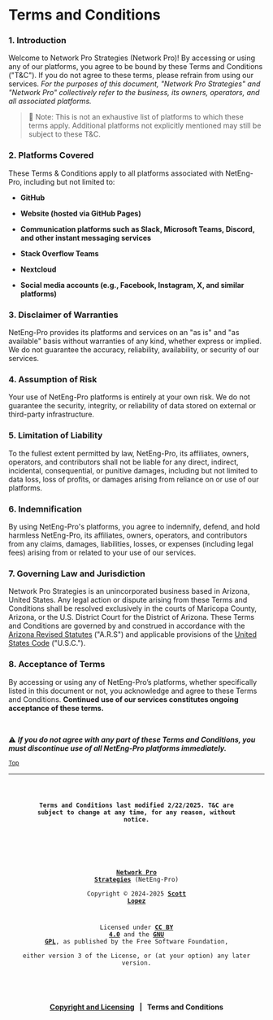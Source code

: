 <!-- SPDX-License-Identifier: CC-BY-4.0 OR GPL-3.0-or-later -->
<!-- This file is part of Network Pro -->

<!--
Network Pro Strategies (NetEng-Pro)
Copyright © 2024-2025 Scott Lopez

---

I. Creative Commons Attribution 4.0 International

Network Pro (the "Licensed Material") is licensed under Creative Commons Attribution 4.0 International ("CC BY 4.0").
To view a copy of this license, visit https://creativecommons.org/licenses/by/4.0/.

Per the terms of the License, you are free to distribute, remix, adapt, and build upon the Licensed Material for any purpose, even commercially.
You must give appropriate credit, provide a link to the License, and indicate if changes were made.

The Licensor offers the Licensed Material as-is and as-available, and makes no representations or warranties of any kind concerning the Licensed Material, whether express, implied, statutory, or other. This includes, without limitation, warranties of title, merchantability, fitness for a particular purpose, non-infringement, absence of latent or other defects, accuracy, or the presence or absence of errors, whether or not known or discoverable.

Permissions beyond the scope of this License—or instead of those permitted by this License—may be available as further defined within this document.

  SPDX Reference: https://spdx.org/licenses/CC-BY-4.0.html
  Canonical URL: https://creativecommons.org/licenses/by/4.0/

---

II. GNU General Public License

Network Pro is free software: you can redistribute it and/or modify it under the terms of the GNU General Public License ("GNU GPL") as published by the Free Software Foundation, either version 3 of the License, or (at your option) any later version.

This material is distributed in the hope that it will be useful, but WITHOUT ANY WARRANTY; without even the implied warranty of MERCHANTABILITY or
FITNESS FOR A PARTICULAR PURPOSE.

See the GNU General Public License for more details.

  SPDX Reference: https://spdx.org/licenses/GPL-3.0-or-later.html
  Canonical URL: https://www.gnu.org/licenses/gpl-3.0.html

---

Author: Scott Lopez
Email: <contact@neteng.pro>
Web: <https://bio.neteng.pro>
-->

# <a id="top">Terms and Conditions</a>

### 1. Introduction

Welcome to Network Pro Strategies (Network Pro)! By accessing or using any of our platforms, you agree to be bound by these Terms and Conditions ("T&C"). If you do not agree to these terms, please refrain from using our services. _For the purposes of this document, "Network Pro Strategies" and "Network Pro" collectively refer to the business, its owners, operators, and all associated platforms._

> 📌 Note: This is not an exhaustive list of platforms to which these terms
> apply. Additional platforms not explicitly mentioned may still be subject to
> these T&C.

### 2. Platforms Covered

These Terms & Conditions apply to all platforms associated with NetEng-Pro,
including but not limited to:

- **GitHub**

- **Website (hosted via GitHub Pages)**

- **Communication platforms such as Slack, Microsoft Teams, Discord, and other instant messaging services**

- **Stack Overflow Teams**

- **Nextcloud**

- **Social media accounts (e.g., Facebook, Instagram, X, and similar
  platforms)**

### 3. Disclaimer of Warranties

NetEng-Pro provides its platforms and services on an "as is" and "as available"
basis without warranties of any kind, whether express or implied. We do not
guarantee the accuracy, reliability, availability, or security of our services.

### 4. Assumption of Risk

Your use of NetEng-Pro platforms is entirely at your own risk. We do not
guarantee the security, integrity, or reliability of data stored on external or
third-party infrastructure.

### 5. Limitation of Liability

To the fullest extent permitted by law, NetEng-Pro, its affiliates, owners, operators, and contributors shall not be liable for any direct, indirect, incidental, consequential, or punitive damages, including but not limited to data loss, loss of profits, or damages arising from reliance on or use of our platforms.

### 6. Indemnification

By using NetEng-Pro's platforms, you agree to indemnify, defend, and hold
harmless NetEng-Pro, its affiliates, owners, operators, and contributors from any claims, damages, liabilities, losses, or expenses (including legal fees) arising from or related to your use of our services.

### 7. Governing Law and Jurisdiction

Network Pro Strategies is an unincorporated business based in Arizona, United States. Any legal action or dispute arising from these Terms and Conditions shall be resolved exclusively in the courts of Maricopa County, Arizona, or the U.S. District Court for the District of Arizona. These Terms and Conditions are governed by and construed in accordance with the [Arizona Revised Statutes](https://www.azleg.gov/arstitle/) ("A.R.S") and applicable provisions of the [United States Code](https://uscode.house.gov/) ("U.S.C.").

### 8. Acceptance of Terms

By accessing or using any of NetEng-Pro’s platforms, whether specifically listed
in this document or not, you acknowledge and agree to these Terms and
Conditions. **Continued use of our services constitutes ongoing acceptance of
these terms.**

&nbsp;

⚠️ **_If you do not agree with any part of these Terms and Conditions, you must
discontinue use of all NetEng-Pro platforms immediately._**

<sub>[Top](#top)</sub>

---

<code style="height: 50vh; width: 100%; background: transparent; border: none; border-radius: 0; resize: none; outline: none; text-align: center; font-size: 12px;">

**Terms and Conditions last modified 2/22/2025. T&C are subject to change at any time, for any reason, without notice.**

&nbsp;

**[Network Pro Strategies](https://netwk.pro/)** (NetEng-Pro)  
Copyright &copy; 2024-2025 **[Scott Lopez](https://bio.neteng.pro)**

Licensed under **[CC BY 4.0](https://creativecommons.org/licenses/by/4.0/)** and the **[GNU GPL](https://spdx.org/licenses/GPL-3.0-or-later.html)**, as published by the Free Software Foundation,  
either version 3 of the License, or (at your option) any later version.

</code>

&nbsp;

<span style="text-align: center; font-size: 14px; font-weight: bold;">

[Copyright and Licensing](https://github.com/NetEng-Pro/netwk-pro-web/blob/master/legal/LICENSE.md)
&nbsp; | &nbsp; Terms and Conditions

</span>
